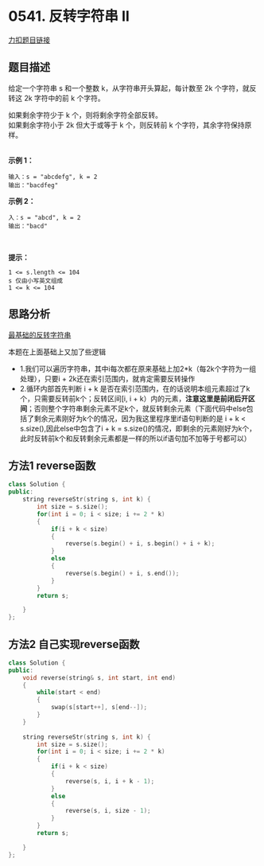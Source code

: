 <p id="反转字符串II"></p>

# 0541. 反转字符串 II 

[力扣题目链接](https://leetcode-cn.com/problems/reverse-string-ii/)  


## 题目描述  

给定一个字符串 s 和一个整数 k，从字符串开头算起，每计数至 2k 个字符，就反转这 2k 字符中的前 k 个字符。  

如果剩余字符少于 k 个，则将剩余字符全部反转。  
如果剩余字符小于 2k 但大于或等于 k 个，则反转前 k 个字符，其余字符保持原样。  
 

**示例 1：**

    输入：s = "abcdefg", k = 2
    输出："bacdfeg"

**示例 2：**

    入：s = "abcd", k = 2
    输出："bacd"
 

**提示：**

    1 <= s.length <= 104
    s 仅由小写英文组成
    1 <= k <= 104


## 思路分析  

[最基础的反转字符串](https://github.com/wangrui996/leedcode/blob/master/%E5%AD%97%E7%AC%A6%E4%B8%B2/easy/0344.%E5%8F%8D%E8%BD%AC%E5%AD%97%E7%AC%A6%E4%B8%B2.md)  

本题在上面基础上又加了些逻辑  

* 1.我们可以遍历字符串，其中i每次都在原来基础上加2*k（每2k个字符为一组处理），只要i + 2k还在索引范围内，就肯定需要反转操作  
* 2.循环内部首先判断 i + k 是否在索引范围内，在的话说明本组元素超过了k个，只需要反转前k个；反转区间[i, i + k）内的元素，**注意这里是前闭后开区间**；否则整个字符串剩余元素不足k个，就反转剩余元素（下面代码中else包括了剩余元素刚好为k个的情况，因为我这里程序里if语句判断的是 i + k < s.size(),因此else中包含了i + k = s.size()的情况，即剩余的元素刚好为k个，此时反转前k个和反转剩余元素都是一样的所以if语句加不加等于号都可以）



## 方法1 reverse函数  

```cpp
class Solution {
public:
    string reverseStr(string s, int k) {
        int size = s.size();
        for(int i = 0; i < size; i += 2 * k)
        {
            if(i + k < size)
            {
                reverse(s.begin() + i, s.begin() + i + k);
            }
            else
            {
                reverse(s.begin() + i, s.end());
            }
        }
        return s;

    }
};
```
## 方法2 自己实现reverse函数  

```cpp
class Solution {
public:
    void reverse(string& s, int start, int end)
    {
        while(start < end)
        {
            swap(s[start++], s[end--]);
        }
    }
     
    string reverseStr(string s, int k) {
        int size = s.size();
        for(int i = 0; i < size; i += 2 * k)
        {
            if(i + k < size)
            {
                reverse(s, i, i + k - 1);
            }
            else
            {
                reverse(s, i, size - 1);
            }
        }
        return s;

    }
};
```